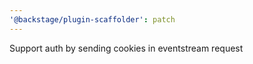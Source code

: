 ```yaml
---
'@backstage/plugin-scaffolder': patch
---
```


Support auth by sending cookies in eventstream request
